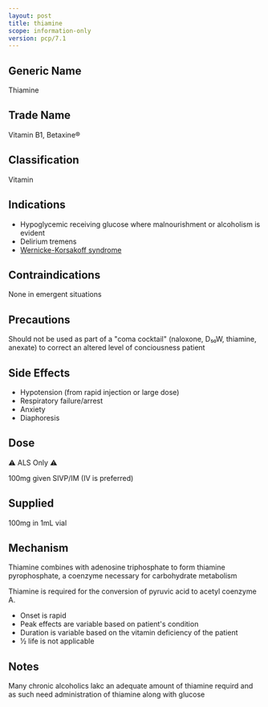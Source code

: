 ```yaml
---
layout: post
title: thiamine
scope: information-only
version: pcp/7.1
---
```


## Generic Name

Thiamine

## Trade Name

Vitamin B1, Betaxine®

## Classification

Vitamin

## Indications

- Hypoglycemic receiving glucose where malnourishment or alcoholism is evident
- Delirium tremens
- [Wernicke-Korsakoff syndrome](https://en.wikipedia.org/wiki/Wernicke–Korsakoff_syndrome)

## Contraindications

None in emergent situations

## Precautions

Should not be used as part of a "coma cocktail" (naloxone, D₅₀W, thiamine, anexate) to correct an altered level of conciousness patient

## Side Effects

- Hypotension (from rapid injection or large dose)
- Respiratory failure/arrest
- Anxiety
- Diaphoresis

## Dose

⚠️ ALS Only ⚠️

100mg given SIVP/IM (IV is preferred)

## Supplied

100mg in 1mL vial

## Mechanism

Thiamine combines with adenosine triphosphate to form thiamine pyrophosphate, a coenzyme necessary for carbohydrate metabolism

Thiamine is required for the conversion of pyruvic acid to acetyl coenzyme A.

- Onset is rapid
- Peak effects are variable based on patient's condition
- Duration is variable based on the vitamin deficiency of the patient
- ½ life is not applicable

## Notes

Many chronic alcoholics lakc an adequate amount of thiamine requird and as such need administration of thiamine along with glucose
